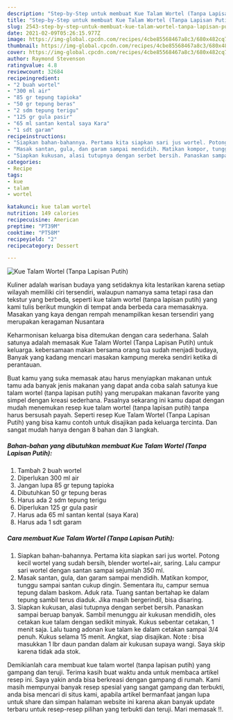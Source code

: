 ```yaml
---
description: "Step-by-Step untuk membuat Kue Talam Wortel (Tanpa Lapisan Putih) Homemade"
title: "Step-by-Step untuk membuat Kue Talam Wortel (Tanpa Lapisan Putih) Homemade"
slug: 2543-step-by-step-untuk-membuat-kue-talam-wortel-tanpa-lapisan-putih-homemade
date: 2021-02-09T05:26:15.977Z
image: https://img-global.cpcdn.com/recipes/4cbe85568467a8c3/680x482cq70/kue-talam-wortel-tanpa-lapisan-putih-foto-resep-utama.jpg
thumbnail: https://img-global.cpcdn.com/recipes/4cbe85568467a8c3/680x482cq70/kue-talam-wortel-tanpa-lapisan-putih-foto-resep-utama.jpg
cover: https://img-global.cpcdn.com/recipes/4cbe85568467a8c3/680x482cq70/kue-talam-wortel-tanpa-lapisan-putih-foto-resep-utama.jpg
author: Raymond Stevenson
ratingvalue: 4.8
reviewcount: 32684
recipeingredient:
- "2 buah wortel"
- "300 ml air"
- "85 gr tepung tapioka"
- "50 gr tepung beras"
- "2 sdm tepung terigu"
- "125 gr gula pasir"
- "65 ml santan kental saya Kara"
- "1 sdt garam"
recipeinstructions:
- "Siapkan bahan-bahannya. Pertama kita siapkan sari jus wortel. Potong kecil wortel yang sudah bersih, blender wortel+air, saring. Lalu campur sari wortel dengan santan sampai sejumlah 350 ml."
- "Masak santan, gula, dan garam sampai mendidih. Matikan kompor, tunggu sampai santan cukup dingin. Sementara itu, campur semua tepung dalam baskom. Aduk rata. Tuang santan bertahap ke dalam tepung sambil terus diaduk. Jika masih bergerindil, bisa disaring."
- "Siapkan kukusan, alasi tutupnya dengan serbet bersih. Panaskan sampai beruap banyak. Sambil menunggu air kukusan mendidih, oles cetakan kue talam dengan sedikit minyak. Kukus sebentar cetakan, 1 menit saja. Lalu tuang adonan kue talam ke dalam cetakan sampai 3/4 penuh. Kukus selama 15 menit. Angkat, siap disajikan. Note : bisa masukkan 1 lbr daun pandan dalam air kukusan supaya wangi. Saya skip karena tidak ada stok."
categories:
- Recipe
tags:
- kue
- talam
- wortel

katakunci: kue talam wortel 
nutrition: 149 calories
recipecuisine: American
preptime: "PT39M"
cooktime: "PT58M"
recipeyield: "2"
recipecategory: Dessert

---
```



![Kue Talam Wortel (Tanpa Lapisan Putih)](https://img-global.cpcdn.com/recipes/4cbe85568467a8c3/680x482cq70/kue-talam-wortel-tanpa-lapisan-putih-foto-resep-utama.jpg)

Kuliner adalah warisan budaya yang setidaknya kita lestarikan karena setiap wilayah memiliki ciri tersendiri, walaupun namanya sama tetapi rasa dan tekstur yang berbeda, seperti kue talam wortel (tanpa lapisan putih) yang kami tulis berikut mungkin di tempat anda berbeda cara memasaknya. Masakan yang kaya dengan rempah menampilkan kesan tersendiri yang merupakan keragaman Nusantara



Keharmonisan keluarga bisa ditemukan dengan cara sederhana. Salah satunya adalah memasak Kue Talam Wortel (Tanpa Lapisan Putih) untuk keluarga. kebersamaan makan bersama orang tua sudah menjadi budaya, Banyak yang kadang mencari masakan kampung mereka sendiri ketika di perantauan.

Buat kamu yang suka memasak atau harus menyiapkan makanan untuk tamu ada banyak jenis makanan yang dapat anda coba salah satunya kue talam wortel (tanpa lapisan putih) yang merupakan makanan favorite yang simpel dengan kreasi sederhana. Pasalnya sekarang ini kamu dapat dengan mudah menemukan resep kue talam wortel (tanpa lapisan putih) tanpa harus bersusah payah.
Seperti resep Kue Talam Wortel (Tanpa Lapisan Putih) yang bisa kamu contoh untuk disajikan pada keluarga tercinta. Dan sangat mudah hanya dengan 8 bahan dan 3 langkah.


<!--inarticleads1-->

##### Bahan-bahan yang dibutuhkan membuat Kue Talam Wortel (Tanpa Lapisan Putih):

1. Tambah 2 buah wortel
1. Diperlukan 300 ml air
1. Jangan lupa 85 gr tepung tapioka
1. Dibutuhkan 50 gr tepung beras
1. Harus ada 2 sdm tepung terigu
1. Diperlukan 125 gr gula pasir
1. Harus ada 65 ml santan kental (saya Kara)
1. Harus ada 1 sdt garam




<!--inarticleads2-->

##### Cara membuat  Kue Talam Wortel (Tanpa Lapisan Putih):

1. Siapkan bahan-bahannya. Pertama kita siapkan sari jus wortel. Potong kecil wortel yang sudah bersih, blender wortel+air, saring. Lalu campur sari wortel dengan santan sampai sejumlah 350 ml.
1. Masak santan, gula, dan garam sampai mendidih. Matikan kompor, tunggu sampai santan cukup dingin. Sementara itu, campur semua tepung dalam baskom. Aduk rata. Tuang santan bertahap ke dalam tepung sambil terus diaduk. Jika masih bergerindil, bisa disaring.
1. Siapkan kukusan, alasi tutupnya dengan serbet bersih. Panaskan sampai beruap banyak. Sambil menunggu air kukusan mendidih, oles cetakan kue talam dengan sedikit minyak. Kukus sebentar cetakan, 1 menit saja. Lalu tuang adonan kue talam ke dalam cetakan sampai 3/4 penuh. Kukus selama 15 menit. Angkat, siap disajikan. Note : bisa masukkan 1 lbr daun pandan dalam air kukusan supaya wangi. Saya skip karena tidak ada stok.




Demikianlah cara membuat kue talam wortel (tanpa lapisan putih) yang gampang dan teruji. Terima kasih buat waktu anda untuk membaca artikel resep ini. Saya yakin anda bisa berkreasi dengan gampang di rumah. Kami masih mempunyai banyak resep spesial yang sangat gampang dan terbukti, anda bisa mencari di situs kami, apabila artikel bermanfaat jangan lupa untuk share dan simpan halaman website ini karena akan banyak update terbaru untuk resep-resep pilihan yang terbukti dan teruji. Mari memasak !!. 
